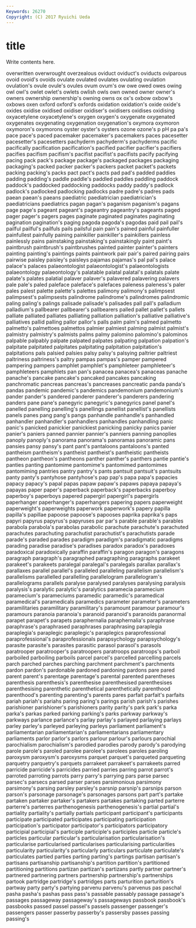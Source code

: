 ```yaml
---
Keywords: 26270 
Copyright: (C) 2017 Ryuichi Ueda
---
```


# title

Write contents here.

overwritten overwrought overzealous oviduct oviduct's oviducts oviparous ovoid ovoid's ovoids
ovulate ovulated ovulates ovulating ovulation ovulation's ovule ovule's ovules ovum
ovum's ow owe owed owes owing owl owl's owlet owlet's
owlets owlish owls own owned owner owner's owners ownership ownership's
owning owns ox ox's oxbow oxbow's oxbows oxen oxford oxford's
oxfords oxidation oxidation's oxide oxide's oxides oxidise oxidised oxidiser oxidiser's
oxidisers oxidises oxidising oxyacetylene oxyacetylene's oxygen oxygen's oxygenate oxygenated oxygenates
oxygenating oxygenation oxygenation's oxymora oxymoron oxymoron's oxymorons oyster oyster's oysters
ozone ozone's p pH pa pa's pace pace's paced pacemaker
pacemaker's pacemakers paces pacesetter pacesetter's pacesetters pachyderm pachyderm's pachyderms pacific
pacifically pacification pacification's pacified pacifier pacifier's pacifiers pacifies pacifism pacifism's
pacifist pacifist's pacifists pacify pacifying pacing pack pack's package package's
packaged packages packaging packaging's packed packer packer's packers packet packet's
packets packing packing's packs pact pact's pacts pad pad's padded
paddies padding padding's paddle paddle's paddled paddles paddling paddock paddock's
paddocked paddocking paddocks paddy paddy's padlock padlock's padlocked padlocking padlocks
padre padre's padres pads paean paean's paeans paediatric paediatrician paediatrician's
paediatricians paediatrics pagan pagan's paganism paganism's pagans page page's pageant
pageant's pageantry pageantry's pageants paged pager pager's pagers pages paginate
paginated paginates paginating pagination pagination's paging pagoda pagoda's pagodas paid
pail pail's pailful pailful's pailfuls pails pailsful pain pain's pained
painful painfuller painfullest painfully paining painkiller painkiller's painkillers painless painlessly
pains painstaking painstaking's painstakingly paint paint's paintbrush paintbrush's paintbrushes painted
painter painter's painters painting painting's paintings paints paintwork pair pair's
paired pairing pairs pairwise paisley paisley's paisleys pajamas pajamas's pal
pal's palace palace's palaces palaeontologist palaeontologist's palaeontologists palaeontology palaeontology's palatable
palatal palatal's palatals palate palate's palates palatial palaver palaver's palavered
palavering palavers pale pale's paled paleface paleface's palefaces paleness paleness's
paler pales palest palette palette's palettes palimony palimony's palimpsest palimpsest's
palimpsests palindrome palindrome's palindromes palindromic paling paling's palings palisade palisade's
palisades pall pall's palladium palladium's pallbearer pallbearer's pallbearers palled pallet
pallet's pallets palliate palliated palliates palliating palliation palliation's palliative palliative's
palliatives pallid palling pallor pallor's palls palm palm's palmed palmetto
palmetto's palmettoes palmettos palmier palmiest palming palmist palmist's palmistry palmistry's
palmists palms palmy palomino palomino's palominos palpable palpably palpate palpated
palpates palpating palpation palpation's palpitate palpitated palpitates palpitating palpitation palpitation's
palpitations pals palsied palsies palsy palsy's palsying paltrier paltriest paltriness
paltriness's paltry pampas pampas's pamper pampered pampering pampers pamphlet pamphlet's
pamphleteer pamphleteer's pamphleteers pamphlets pan pan's panacea panacea's panaceas panache
panache's pancake pancake's pancaked pancakes pancaking panchromatic pancreas pancreas's pancreases
pancreatic panda panda's pandas pandemic pandemic's pandemics pandemonium pandemonium's pander
pander's pandered panderer panderer's panderers pandering panders pane pane's panegyric
panegyric's panegyrics panel panel's panelled panelling panelling's panellings panellist panellist's
panellists panels panes pang pang's pangs panhandle panhandle's panhandled panhandler
panhandler's panhandlers panhandles panhandling panic panic's panicked panickier panickiest panicking
panicky panics panier panier's paniers panned pannier pannier's panniers panning
panoplies panoply panoply's panorama panorama's panoramas panoramic pans pansies pansy
pansy's pant pant's pantaloons pantaloons's panted pantheism pantheism's pantheist pantheist's
pantheistic pantheists pantheon pantheon's pantheons panther panther's panthers pantie pantie's
panties panting pantomime pantomime's pantomimed pantomimes pantomiming pantries pantry pantry's
pants pantsuit pantsuit's pantsuits panty panty's pantyhose pantyhose's pap pap's
papa papa's papacies papacy papacy's papal papas papaw papaw's papaws
papaya papaya's papayas paper paper's paperback paperback's paperbacks paperboy paperboy's
paperboys papered papergirl papergirl's papergirls paperhanger paperhanger's paperhangers papering papers
paperweight paperweight's paperweights paperwork paperwork's papery papilla papilla's papillae papoose
papoose's papooses paprika paprika's paps papyri papyrus papyrus's papyruses par
par's parable parable's parables parabola parabola's parabolas parabolic parachute parachute's
parachuted parachutes parachuting parachutist parachutist's parachutists parade parade's paraded parades
paradigm paradigm's paradigmatic paradigms parading paradise paradise's paradises paradox paradox's
paradoxes paradoxical paradoxically paraffin paraffin's paragon paragon's paragons paragraph paragraph's
paragraphed paragraphing paragraphs parakeet parakeet's parakeets paralegal paralegal's paralegals parallax
parallax's parallaxes parallel parallel's paralleled paralleling parallelism parallelism's parallelisms parallelled
parallelling parallelogram parallelogram's parallelograms parallels paralyse paralysed paralyses paralysing paralysis
paralysis's paralytic paralytic's paralytics paramecia paramecium paramecium's parameciums paramedic paramedic's
paramedical paramedical's paramedicals paramedics parameter parameter's parameters paramilitaries paramilitary paramilitary's
paramount paramour paramour's paramours paranoia paranoia's paranoid paranoid's paranoids paranormal
parapet parapet's parapets paraphernalia paraphernalia's paraphrase paraphrase's paraphrased paraphrases paraphrasing
paraplegia paraplegia's paraplegic paraplegic's paraplegics paraprofessional paraprofessional's paraprofessionals parapsychology parapsychology's
parasite parasite's parasites parasitic parasol parasol's parasols paratrooper paratrooper's paratroopers
paratroops paratroops's parboil parboiled parboiling parboils parcel parcel's parcelled parcelling
parcels parch parched parches parching parchment parchment's parchments pardon pardon's
pardonable pardoned pardoning pardons pare pared parent parent's parentage parentage's
parental parented parentheses parenthesis parenthesis's parenthesise parenthesised parenthesises parenthesising parenthetic
parenthetical parenthetically parenthood parenthood's parenting parenting's parents pares parfait parfait's
parfaits pariah pariah's pariahs paring paring's parings parish parish's parishes
parishioner parishioner's parishioners parity parity's park park's parka parka's parkas
parked parking parking's parks parkway parkway's parkways parlance parlance's parlay
parlay's parlayed parlaying parlays parley parley's parleyed parleying parleys parliament
parliament's parliamentarian parliamentarian's parliamentarians parliamentary parliaments parlor parlor's parlors parlour
parlour's parlours parochial parochialism parochialism's parodied parodies parody parody's parodying
parole parole's paroled parolee parolee's parolees paroles paroling paroxysm paroxysm's
paroxysms parquet parquet's parqueted parqueting parquetry parquetry's parquets parrakeet parrakeet's
parrakeets parred parricide parricide's parricides parried parries parring parrot parrot's
parroted parroting parrots parry parry's parrying pars parse parsec parsec's
parsecs parsed parser parses parsimonious parsimony parsimony's parsing parsley parsley's
parsnip parsnip's parsnips parson parson's parsonage parsonage's parsonages parsons part
part's partake partaken partaker partaker's partakers partakes partaking parted parterre
parterre's parterres parthenogenesis parthenogenesis's partial partial's partiality partiality's partially partials
participant participant's participants participate participated participates participating participation participation's participator
participator's participators participatory participial participial's participle participle's participles particle particle's
particles particular particular's particularisation particularisation's particularise particularised particularises particularising particularities
particularity particularity's particularly particulars particulate particulate's particulates partied parties parting
parting's partings partisan partisan's partisans partisanship partisanship's partition partition's partitioned
partitioning partitions partizan partizan's partizans partly partner partner's partnered partnering
partners partnership partnership's partnerships partook partridge partridge's partridges parts parturition
parturition's partway party party's partying parvenu parvenu's parvenus pas paschal
pasha pasha's pashas pass pass's passable passably passage passage's passages
passageway passageway's passageways passbook passbook's passbooks passed passel passel's passels
passenger passenger's passengers passer passerby passerby's passersby passes passing passing's
